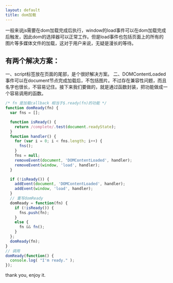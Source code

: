 ```yaml
---
layout: default
title: dom加载
---
```


一般来说js需要在dom加载完成后执行，window的load事件可以在dom加载完成后触发，因此dom的选择器可以正常工作。但是load事件也包括页面上的所有的图片等多媒体文件的加载，这对于用户来说，无疑是漫长的等待。

## 有两个解决方案：
一、script标签放在页面的尾部，是个很好解决方案。
二、DOMContentLoaded事件可以在document节点完成加载后，不包括图片。不过存在兼容性问题，而且名字也很长，不容易记住。接下来我们要做的，就是通过函数封装，把功能做成一个容易调用的函数。

```javascript
/* fn 是加载callback 相当于$.ready(fn)的功能 */
function domReady(fn) {
  var fns = [];

  function isReady() {
    return /complete/.test(document.readyState);
  }
  function handler() {
    for (var i = 0; i < fns.length; i++) {
      fns();
    }
    fns = null;
    removeEvent(document, 'DOMContentLoaded', handler);
    removeEvent(window, 'load', handler);
  }

  if (!isReady()) {
    addEvent(document, 'DOMContentLoaded', handler);
    addEvent(window, 'load', handler);
  }
  // 重写domReady
  domReady = function(fn) {
    if (!isReady()) {
      fns.push(fn);
    }
    else {
      fn && fn();
    }
  };
  domReady(fn);
}
// 调用
domReady(function() {
  console.log( "I'm ready." );
});
```

thank you, enjoy it.